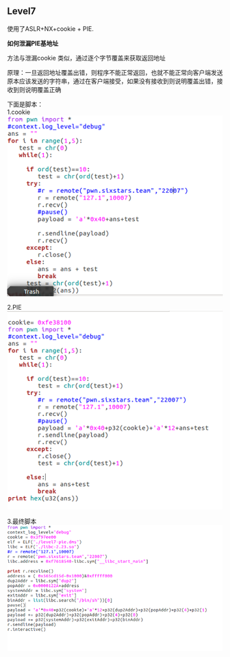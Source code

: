 ## Level7
 使用了ASLR+NX+cookie + PIE. 
 
 **如何泄漏PIE基地址**
 
 方法与泄漏cookie 类似，通过逐个字节覆盖来获取返回地址
 
 原理：一旦返回地址覆盖出错，则程序不能正常返回，也就不能正常向客户端发送原本应该发送的字符串，通过在客户端接受，如果没有接收到则说明覆盖出错，接收到则说明覆盖正确
 
 
 下面是脚本：	  
 1.cookie
    ![](./cookie.png)
    
 2.PIE
    ![](./PIE.png)
    
 3.最终脚本
    ![](./最终脚本.png) 
 
 
 
 
 
   